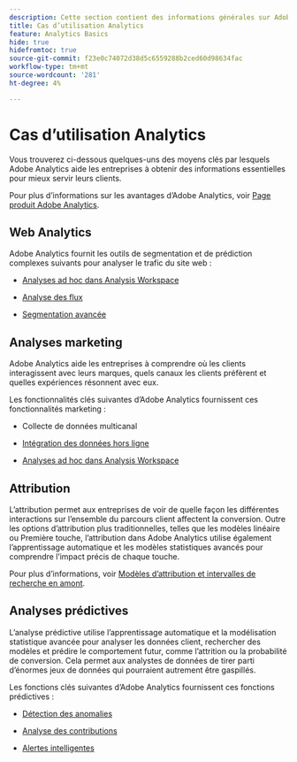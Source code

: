 ```yaml
---
description: Cette section contient des informations générales sur Adobe Analytics, notamment des informations sur l’interface d’Analytics, ainsi que des informations de prise en main destinées aux administrateurs, aux analystes, aux utilisateurs et aux développeurs.
title: Cas d’utilisation Analytics
feature: Analytics Basics
hide: true
hidefromtoc: true
source-git-commit: f23e0c74072d38d5c6559288b2ced60d98634fac
workflow-type: tm+mt
source-wordcount: '281'
ht-degree: 4%

---
```


# Cas d’utilisation Analytics

Vous trouverez ci-dessous quelques-uns des moyens clés par lesquels Adobe Analytics aide les entreprises à obtenir des informations essentielles pour mieux servir leurs clients.

Pour plus d’informations sur les avantages d’Adobe Analytics, voir [Page produit Adobe Analytics](https://business.adobe.com/products/analytics/adobe-analytics.html).

## Web Analytics

Adobe Analytics fournit les outils de segmentation et de prédiction complexes suivants pour analyser le trafic du site web :

* [Analyses ad hoc dans Analysis Workspace](/help/analyze/analysis-workspace/home.md)

* [Analyse des flux](/help/analyze/analysis-workspace/visualizations/c-flow/flow.md)

* [Segmentation avancée](https://experienceleague.adobe.com/docs/analytics/components/segmentation/seg-home.html?lang=fr)


## Analyses marketing

Adobe Analytics aide les entreprises à comprendre où les clients interagissent avec leurs marques, quels canaux les clients préfèrent et quelles expériences résonnent avec eux.

Les fonctionnalités clés suivantes d’Adobe Analytics fournissent ces fonctionnalités marketing :

* Collecte de données multicanal

* [Intégration des données hors ligne](https://experienceleague.adobe.com/docs/analytics/import/data-sources/overview.html?lang=en)

* [Analyses ad hoc dans Analysis Workspace](/help/analyze/analysis-workspace/home.md)

## Attribution

L’attribution permet aux entreprises de voir de quelle façon les différentes interactions sur l’ensemble du parcours client affectent la conversion. Outre les options d’attribution plus traditionnelles, telles que les modèles linéaire ou Première touche, l’attribution dans Adobe Analytics utilise également l’apprentissage automatique et les modèles statistiques avancés pour comprendre l’impact précis de chaque touche.

Pour plus d’informations, voir [Modèles d’attribution et intervalles de recherche en amont](/help/analyze/analysis-workspace/attribution/models.md).

## Analyses prédictives

L’analyse prédictive utilise l’apprentissage automatique et la modélisation statistique avancée pour analyser les données client, rechercher des modèles et prédire le comportement futur, comme l’attrition ou la probabilité de conversion. Cela permet aux analystes de données de tirer parti d’énormes jeux de données qui pourraient autrement être gaspillés.

Les fonctions clés suivantes d’Adobe Analytics fournissent ces fonctions prédictives :

* [Détection des anomalies](#anomaly-detection)

* [Analyse des contributions](#contribution-analysis)

* [Alertes intelligentes](#intelligent-alerts)